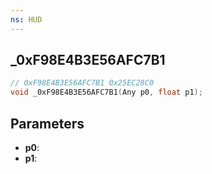 ```yaml
---
ns: HUD
---
```

## _0xF98E4B3E56AFC7B1

```c
// 0xF98E4B3E56AFC7B1 0x25EC28C0
void _0xF98E4B3E56AFC7B1(Any p0, float p1);
```


## Parameters
* **p0**: 
* **p1**: 

